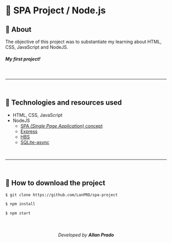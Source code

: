 # 🚀 SPA Project / Node.js

## 📖 About

The objective of this project was to substantiate my learning about HTML, CSS, JavaScript and NodeJS.

##### My first project!

<br>

---

<br>

## 💾 Technologies and resources used

- HTML, CSS, JavaScript
- NodeJS
    - [SPA *(Single Page Application)* concept](https://en.wikipedia.org/wiki/Single-page_application)
    - [Express](https://expressjs.com/pt-br/api.html)
    - [HBS](https://handlebarsjs.com/)
    - [SQLite-async](https://www.npmjs.com/package/sqlite-async)

<br>

---

<br>

## 📁 How to download the project

```bash
$ git clone https://github.com/LanPRD/spa-project

$ npm install

$ npm start
```

<br>

<h6 align="center" font-size="11">Developed by <strong>Allan Prado</strong></h6>
